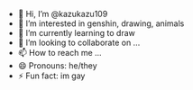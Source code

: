 - 👋 Hi, I’m @kazukazu109
- 👀 I’m interested in genshin, drawing, animals
- 🌱 I’m currently learning to draw
- 💞️ I’m looking to collaborate on ...
- 📫 How to reach me ...
- 😄 Pronouns: he/they
- ⚡ Fun fact: im gay

<!---
kazukazu109/kazukazu109 is a ✨ special ✨ repository because its `README.md` (this file) appears on your GitHub profile.
You can click the Preview link to take a look at your changes.
--->
